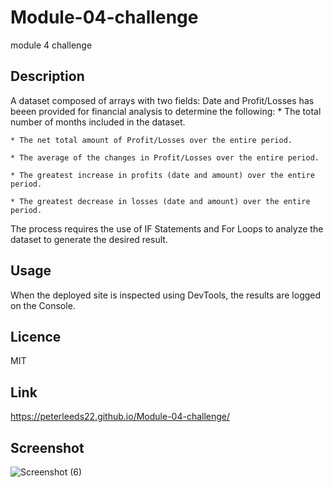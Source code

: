 # Module-04-challenge
module 4 challenge

## Description

A dataset composed of arrays with two fields: Date and Profit/Losses has beeen provided for financial analysis to determine the following:
    * The total number of months included in the dataset.

    * The net total amount of Profit/Losses over the entire period.

    * The average of the changes in Profit/Losses over the entire period.

    * The greatest increase in profits (date and amount) over the entire period.

    * The greatest decrease in losses (date and amount) over the entire period.

The process requires the use of IF Statements and For Loops to analyze the dataset to generate the desired result.



## Usage

When the deployed site is inspected using DevTools, the results are logged on the Console.


## Licence

MIT


## Link
https://peterleeds22.github.io/Module-04-challenge/


## Screenshot

![Screenshot (6)](https://user-images.githubusercontent.com/119545652/211208159-fdbb5e6a-bfcf-4914-abeb-7bfc00c783e8.png)



